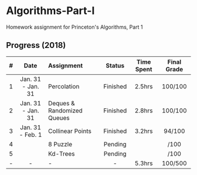 # Algorithms-Part-I
Homework assignment for Princeton's Algorithms, Part 1

## Progress (2018)
|#|Date|Assignment|Status|Time Spent|Final Grade|
|-|:--:|:---------|:----:|:--------:|:---------:|
|1|Jan. 31 - Jan. 31  |Percolation                    |Finished|2.5hrs|100/100|
|2|Jan. 31 - Jan. 31  |Deques & Randomized Queues     |Finished|2.8hrs|100/100|
|3|Jan. 31 - Feb. 1   |Collinear Points               |Finished|3.2hrs|94/100|
|4|         |8 Puzzle                       |Pending|       |/100|
|5|         |Kd-Trees                       |Pending|       |/100|
|-|-        |-                              |-      |5.3hrs|100/500|

